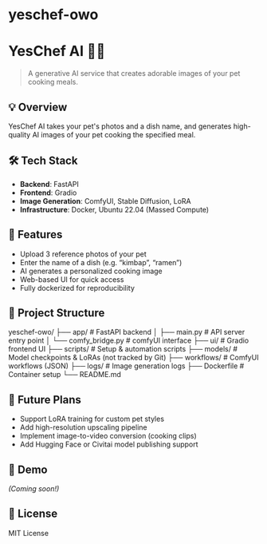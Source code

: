 # yeschef-owo
# YesChef AI 🍳🐶

> A generative AI service that creates adorable images of your pet cooking meals.

## 💡 Overview
YesChef AI takes your pet's photos and a dish name, and generates high-quality AI images of your pet cooking the specified meal.

## 🛠️ Tech Stack
- **Backend**: FastAPI
- **Frontend**: Gradio
- **Image Generation**: ComfyUI, Stable Diffusion, LoRA
- **Infrastructure**: Docker, Ubuntu 22.04 (Massed Compute)

## 🚀 Features
- Upload 3 reference photos of your pet
- Enter the name of a dish (e.g. “kimbap”, “ramen”)
- AI generates a personalized cooking image
- Web-based UI for quick access
- Fully dockerized for reproducibility

## 📁 Project Structure

yeschef-owo/
├── app/               # FastAPI backend
│   ├── main.py        # API server entry point
│   └── comfy_bridge.py # comfyUI interface
├── ui/                # Gradio frontend UI
├── scripts/           # Setup & automation scripts
├── models/            # Model checkpoints & LoRAs (not tracked by Git)
├── workflows/         # ComfyUI workflows (JSON)
├── logs/              # Image generation logs
├── Dockerfile         # Container setup
└── README.md

## 🧠 Future Plans
- Support LoRA training for custom pet styles
- Add high-resolution upscaling pipeline
- Implement image-to-video conversion (cooking clips)
- Add Hugging Face or Civitai model publishing support

## 🐾 Demo
_(Coming soon!)_

## 📜 License
MIT License




